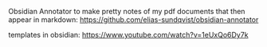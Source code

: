 Obsidian Annotator to make pretty notes of my pdf documents that then appear in markdown: https://github.com/elias-sundqvist/obsidian-annotator

templates in obsidian: https://www.youtube.com/watch?v=1eUxQo6Dy7k
